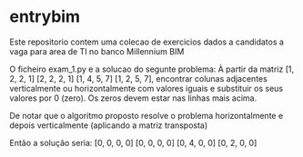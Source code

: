 # entrybim

Este repositorio contem uma colecao de exercicios dados a candidatos a vaga para area de TI no banco Millennium BIM

O ficheiro exam_1.py e a solucao do segunte problema:
À partir da matriz 
[1, 2, 2, 1]
[2, 2, 2, 1]
[1, 4, 5, 7]
[1, 2, 5, 7], encontrar colunas adjacentes verticalmente ou horizontalmente com valores iguais e substituir os seus valores por 0 (zero). Os zeros devem estar nas linhas mais acima. 

De notar que o algoritmo proposto resolve o problema horizontalmente e depois verticalmente (aplicando a matriz transposta)

Então a solução seria:
[0, 0, 0, 0]
[0, 0, 0, 0]
[0, 4, 0, 0]
[0, 2, 0, 0]